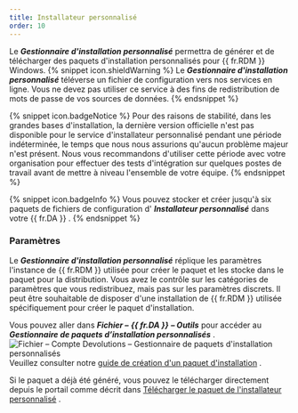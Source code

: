 ```yaml
---
title: Installateur personnalisé
order: 10
---
```

Le ***Gestionnaire d'installation personnalisé*** permettra de générer et de télécharger des paquets d'installation personnalisés pour {{ fr.RDM }} Windows. 
{% snippet icon.shieldWarning %} 
Le ***Gestionnaire d'installation personnalisé*** téléverse un fichier de configuration vers nos services en ligne. Vous ne devez pas utiliser ce service à des fins de redistribution de mots de passe de vos sources de données. 
{% endsnippet %}
 
{% snippet icon.badgeNotice %} 
Pour des raisons de stabilité, dans les grandes bases d'installation, la dernière version officielle n'est pas disponible pour le service d'installateur personnalisé pendant une période indéterminée, le temps que nous nous assurions qu'aucun problème majeur n'est présent. Nous vous recommandons d'utiliser cette période avec votre organisation pour effectuer des tests d'intégration sur quelques postes de travail avant de mettre à niveau l'ensemble de votre équipe. 
{% endsnippet %}
 
{% snippet icon.badgeInfo %} 
Vous pouvez stocker et créer jusqu'à six paquets de fichiers de configuration d' ***Installateur personnalisé*** dans votre {{ fr.DA }} . 
{% endsnippet %}
 
### Paramètres 

Le ***Gestionnaire d'installation personnalisé*** réplique les paramètres l'instance de {{ fr.RDM }} utilisée pour créer le paquet et les stocke dans le paquet pour la distribution. Vous avez le contrôle sur les catégories de paramètres que vous redistribuez, mais pas sur les paramètres discrets. Il peut être souhaitable de disposer d'une installation de {{ fr.RDM }} utilisée spécifiquement pour créer le paquet d'installation.  

Vous pouvez aller dans ***Fichier –*** ***{{ fr.DA }}*** ***– Outils*** pour accéder au ***Gestionnaire de paquets d’installation personnalisés*** .  
![Fichier – Compte Devolutions – Gestionnaire de paquets d'installation personnalisés](https://webdevolutions.azureedge.net/docs/fr/cloud/Cloud4060.png)  
Veuillez consulter notre [guide de création d'un paquet d'installation](/fr/rdm/windows/installation/client/custom-installer-service/) .  

Si le paquet a déjà été généré, vous pouvez le télécharger directement depuis le portail comme décrit dans [Télécharger le paquet de l'installateur personnalisé](/fr/cloud/rdm-online-services/custom-installer/download-custom-installer/) . 

